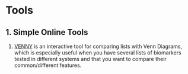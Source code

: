 # Tools
## 1. Simple Online Tools
1. [VENNY](http://bioinfogp.cnb.csic.es/tools/venny/) is an interactive tool for comparing lists with Venn Diagrams, which is especially useful when you have several lists of biomarkers tested in different systems and that you want to compare their common/different features.

